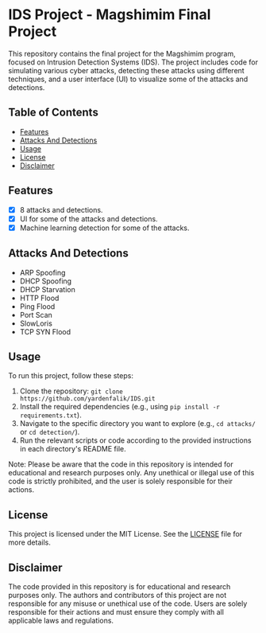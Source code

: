 # IDS Project - Magshimim Final Project

This repository contains the final project for the Magshimim program, focused on Intrusion Detection Systems (IDS). The project includes code for simulating various cyber attacks, detecting these attacks using different techniques, and a user interface (UI) to visualize some of the attacks and detections.

## Table of Contents

- [Features](#features)
- [Attacks And Detections](#attacks-and-detections)
- [Usage](#usage)
- [License](#license)
- [Disclaimer](#disclaimer)

## Features

- [x] 8 attacks and detections.
- [x] UI for some of the attacks and detections.
- [x] Machine learning detection for some of the attacks.

## Attacks And Detections
- ARP Spoofing
- DHCP Spoofing
- DHCP Starvation
- HTTP Flood
- Ping Flood
- Port Scan
- SlowLoris
- TCP SYN Flood

## Usage

To run this project, follow these steps:

1. Clone the repository: `git clone https://github.com/yardenfalik/IDS.git`
2. Install the required dependencies (e.g., using `pip install -r requirements.txt`).
3. Navigate to the specific directory you want to explore (e.g., `cd attacks/` or `cd detection/`).
4. Run the relevant scripts or code according to the provided instructions in each directory's README file.

Note: Please be aware that the code in this repository is intended for educational and research purposes only. Any unethical or illegal use of this code is strictly prohibited, and the user is solely responsible for their actions.

## License

This project is licensed under the MIT License. See the [LICENSE](LICENSE) file for more details.

## Disclaimer

The code provided in this repository is for educational and research purposes only. The authors and contributors of this project are not responsible for any misuse or unethical use of the code. Users are solely responsible for their actions and must ensure they comply with all applicable laws and regulations.
